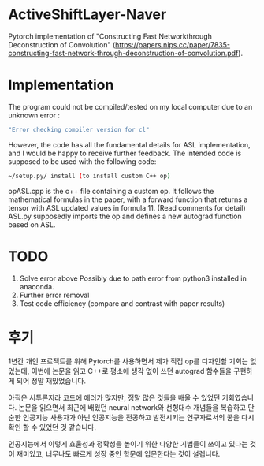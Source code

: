 # ActiveShiftLayer-Naver
Pytorch implementation of "Constructing Fast Networkthrough Deconstruction of Convolution" (https://papers.nips.cc/paper/7835-constructing-fast-network-through-deconstruction-of-convolution.pdf).

# Implementation
The program could not be compiled/tested on my local computer due to an unknown error : 
```bash
"Error checking compiler version for cl"
```
However, the code has all the fundamental details for ASL implementation, and I would be happy to receive further feedback.
The intended code is supposed to be used with the following code: 
```bash
~/setup.py/ install (to install custom C++ op)
```
opASL.cpp is the c++ file containing a custom op. It follows the mathematical formulas in the paper, with a forward function that returns a tensor with ASL updated values in formula 11. (Read comments for detail)
ASL.py supposedly imports the op and defines a new autograd function based on ASL.

# TODO
1. Solve error above
Possibly due to path error from python3 installed in anaconda. 
2. Further error removal
3. Test code efficiency (compare and contrast with paper results)

# 후기
1년간 개인 프로젝트를 위해 Pytorch를 사용하면서 제가 직접 op를 디자인할 기회는 없었는데, 이번에 논문을 읽고 C++로 평소에 생각 없이 쓰던 autograd 함수들을 구현하게 되어 정말 재밌었습니다. 

아직은 서투른지라 코드에 에러가 많지만, 정말 많은 것들을 배울 수 있었던 기회였습니다. 논문을 읽으면서 최근에 배웠던 neural network와 선형대수 개념들을 복습하고 단순한 인공지능 사용자가 아닌 인공지능을 전공하고 발전시키는 연구자로서의 꿈을 다시 확인 할 수 있었던 것 같습니다.

인공지능에서 이렇게 효울성과 정확성을 높이기 위한 다양한 기법들이 쓰이고 있다는 것이 재미있고, 너무나도 빠르게 성장 중인 학문에 입문한다는 것이 설렙니다.  
